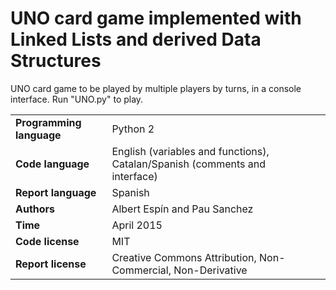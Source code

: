 # UNO card game implemented with Linked Lists and derived Data Structures

UNO card game to be played by multiple players by turns, in a console interface. Run "UNO.py" to play.


| | | |
|-|-|-|
| **Programming language**  | Python 2 |
| **Code language**   | English (variables and functions), Catalan/Spanish (comments and interface) |
| **Report language**  | Spanish |
| **Authors** | Albert Espín and Pau Sanchez |
| **Time**  | April 2015  |
| **Code license**  | MIT |
| **Report license**  | Creative Commons Attribution, Non-Commercial, Non-Derivative |

